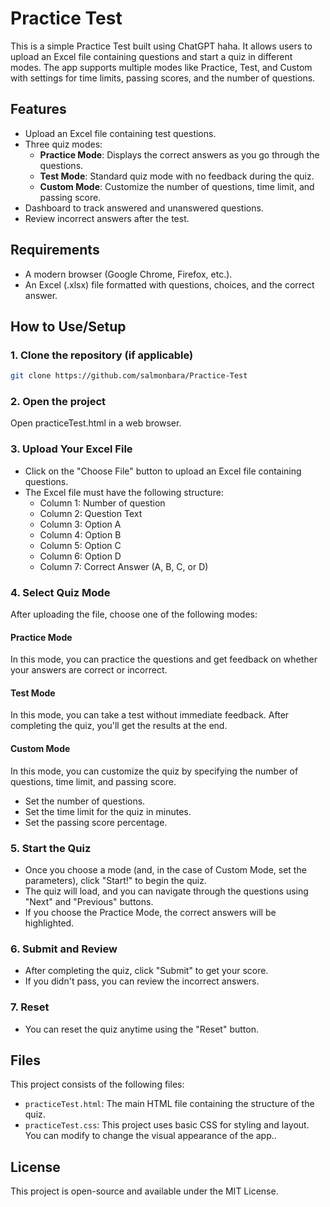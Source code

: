 # Practice Test

This is a simple Practice Test built using ChatGPT haha. It allows users to upload an Excel file containing questions and start a quiz in different modes. The app supports multiple modes like Practice, Test, and Custom with settings for time limits, passing scores, and the number of questions.

## Features

- Upload an Excel file containing test questions.
- Three quiz modes:
  - **Practice Mode**: Displays the correct answers as you go through the questions.
  - **Test Mode**: Standard quiz mode with no feedback during the quiz.
  - **Custom Mode**: Customize the number of questions, time limit, and passing score.
- Dashboard to track answered and unanswered questions.
- Review incorrect answers after the test.

## Requirements

- A modern browser (Google Chrome, Firefox, etc.).
- An Excel (.xlsx) file formatted with questions, choices, and the correct answer.

## How to Use/Setup

### 1. Clone the repository (if applicable)

```bash
git clone https://github.com/salmonbara/Practice-Test
```
### 2. Open the project
Open practiceTest.html in a web browser.

### 3. Upload Your Excel File
- Click on the "Choose File" button to upload an Excel file containing questions.
- The Excel file must have the following structure:
    - Column 1: Number of question
    - Column 2: Question Text
    - Column 3: Option A
    - Column 4: Option B
    - Column 5: Option C
    - Column 6: Option D
    - Column 7: Correct Answer (A, B, C, or D)

### 4. Select Quiz Mode
After uploading the file, choose one of the following modes:

#### **Practice Mode**
In this mode, you can practice the questions and get feedback on whether your answers are correct or incorrect.

#### **Test Mode**
In this mode, you can take a test without immediate feedback. After completing the quiz, you'll get the results at the end.

#### **Custom Mode**
In this mode, you can customize the quiz by specifying the number of questions, time limit, and passing score.
- Set the number of questions.
- Set the time limit for the quiz in minutes.
- Set the passing score percentage.

### 5. Start the Quiz
- Once you choose a mode (and, in the case of Custom Mode, set the parameters), click "Start!" to begin the quiz.
- The quiz will load, and you can navigate through the questions using "Next" and "Previous" buttons.
- If you choose the Practice Mode, the correct answers will be highlighted.

### 6. Submit and Review
- After completing the quiz, click "Submit" to get your score.
- If you didn't pass, you can review the incorrect answers.

### 7. Reset
- You can reset the quiz anytime using the "Reset" button.

## Files
This project consists of the following files:

- `practiceTest.html`: The main HTML file containing the structure of the quiz.
- `practiceTest.css`: This project uses basic CSS for styling and layout. You can modify to change the visual appearance of the app..

## License
This project is open-source and available under the MIT License.
```
